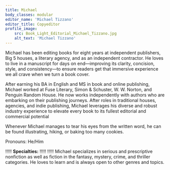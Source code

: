 ```yaml
---
title: Michael
body_classes: modular
editor_name: 'Michael Tizzano'
editor_title: Copyeditor
profile_image:
    src: Book_Light_Editorial_Michael_Tizzano.jpg
    alt_text: 'Michael Tizzano'
---
```


<span class="first-character">M</span>ichael has been editing books for eight years at independent publishers, Big 5 houses, a literary agency, and as an independent contractor. He loves to live in a manuscript for days on end—improving its clarity, concision, style, and consistency—to ensure readers get that immersive experience we all crave when we turn a book cover.

After earning his BA in English and MS in book and online publishing, Michael worked at Fuse Literary, Simon & Schuster, W. W. Norton, and Penguin Random House. He now works independently with authors who are embarking on their publishing journeys. After roles in traditional houses, agencies, and indie publishing, Michael leverages his diverse and robust industry experience to elevate every book to its fullest editorial and commercial potential 

Whenever Michael manages to tear his eyes from the written word, he can be found illustrating, hiking, or baking too many cookies.

Pronouns: He/Him

!!!!! **Specialties:**
!!!!! 
!!!!! Michael specializes in serious and prescriptive nonfiction as well as fiction in the fantasy, mystery, crime, and thriller categories. He loves to learn and is always open to other genres and topics.